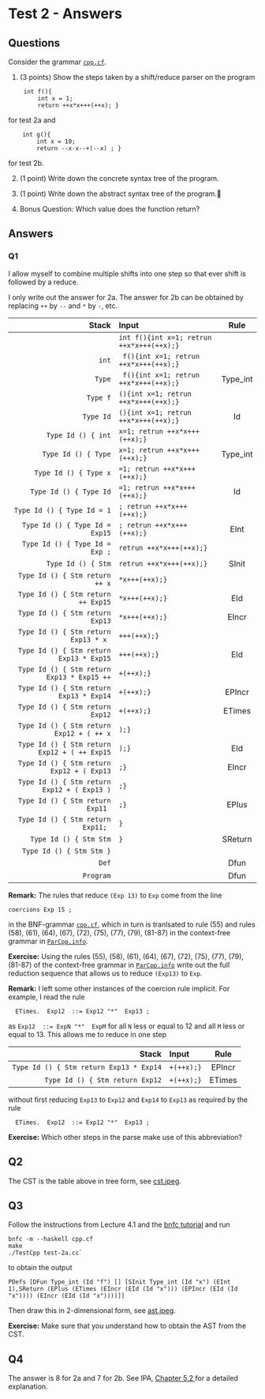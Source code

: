 # Test 2 - Answers

## Questions

Consider the grammar [`cpp.cf`](https://github.com/alexhkurz/compiler-construction-2020/blob/master/Sources/Cpp/cpp.cf).

1. (3 points) Show the steps taken by a shift/reduce parser on the program

        int f(){
            int x = 1; 
            return ++x*x+++(++x); }

for test 2a and

        int g(){
            int x = 10; 
            return --x-x--+(--x) ; }

for test 2b.

2. (1 point) Write down the concrete syntax tree of the program.

3. (1 point) Write down the abstract syntax tree of the program.

4. Bonus Question: Which value does the function return?

## Answers

### Q1

I allow myself to combine multiple shifts into one step so that ever shift is followed by a reduce. 

I only write out the answer for 2a. The answer for 2b can be obtained by replacing `++` by `--` and `*` by `-`, etc. 

|Stack| Input| Rule |
|---:|:---| :--: |
| | `int f(){int x=1; retrun ++x*x+++(++x);}` |
|`int` | ` f(){int x=1; retrun ++x*x+++(++x);}` | 
|`Type` | ` f(){int x=1; retrun ++x*x+++(++x);}` | Type_int
|`Type f` | `(){int x=1; retrun ++x*x+++(++x);}` | 
|`Type Id` | `(){int x=1; retrun ++x*x+++(++x);}` | Id
|`Type Id () { int` | `x=1; retrun ++x*x+++(++x);}` | 
|`Type Id () { Type` | `x=1; retrun ++x*x+++(++x);}` | Type_int
|`Type Id () { Type x` | `=1; retrun ++x*x+++(++x);}` | 
|`Type Id () { Type Id` | `=1; retrun ++x*x+++(++x);}` | Id
|`Type Id () { Type Id = 1` | `; retrun ++x*x+++(++x);}` |
|`Type Id () { Type Id = Exp15` | `; retrun ++x*x+++(++x);}` | EInt
|`Type Id () { Type Id = Exp ;` | `retrun ++x*x+++(++x);}` | 
|`Type Id () { Stm` | `retrun ++x*x+++(++x);}` | SInit
|`Type Id () { Stm return ++ x` | `*x+++(++x);}` | 
|`Type Id () { Stm return ++ Exp15` | `*x+++(++x);}` | EId
|`Type Id () { Stm return Exp13` | `*x+++(++x);}` | EIncr
|`Type Id () { Stm return Exp13 * x ` | `+++(++x);}` | 
|`Type Id () { Stm return Exp13 * Exp15` | `+++(++x);}` | EId
|`Type Id () { Stm return Exp13 * Exp15 ++` | `+(++x);}` | 
|`Type Id () { Stm return Exp13 * Exp14` | `+(++x);}` | EPIncr
|`Type Id () { Stm return Exp12` | `+(++x);}` | ETimes
|`Type Id () { Stm return Exp12 + ( ++ x` | `);}` | 
|`Type Id () { Stm return Exp12 + ( ++ Exp15` | `);}` | EId
|`Type Id () { Stm return Exp12 + ( Exp13` | `;}` | EIncr
|`Type Id () { Stm return Exp12 + ( Exp13 )` | `;}` | 
|`Type Id () { Stm return Exp11 ` | `;}` | EPlus
|`Type Id () { Stm return Exp11; ` | `}` | 
|`Type Id () { Stm Stm` | `}` | SReturn
|`Type Id () { Stm Stm }` | | 
|`Def` | | Dfun
|`Program` | | Dfun

**Remark:** The rules that reduce `(Exp 13)` to `Exp` come from the line

    coercions Exp 15 ;

in the BNF-grammar [`cpp.cf`](https://github.com/alexhkurz/compiler-construction-2020/blob/master/Sources/Cpp/cpp.cf), which in turn is tranlsated to rule (55) and rules (58), (61), (64), (67), (72), (75), (77), (79), (81-87) in the context-free grammar in [`ParCpp.info`](https://github.com/alexhkurz/compiler-construction-2020/blob/master/Sources/Cpp/ParCpp.info).

**Exercise:** Using the rules (55), (58), (61), (64), (67), (72), (75), (77), (79), (81-87) of the context-free grammar in [`ParCpp.info`](https://github.com/alexhkurz/compiler-construction-2020/blob/master/Sources/Cpp/ParCpp.info) write out the full reduction sequence that allows us to reduce `(Exp13)` to `Exp`.

**Remark:** I left some other instances of the coercion rule implicit. For example, I read the rule

      ETimes.  Exp12  ::= Exp12 "*"  Exp13 ;

as `Exp12  ::= ExpN "*"  ExpM` for all `N` less or equal to 12 and all `M` less or equal to 13. This allows me to reduce in one step

|Stack| Input| Rule |
|---:|:---|:--:|
|`Type Id () { Stm return Exp13 * Exp14` | `+(++x);}` |EPIncr
|`Type Id () { Stm return Exp12` | `+(++x);}` | ETimes

without first reducing `Exp13` to `Exp12` and `Exp14` to `Exp13` as required by the rule

      ETimes.  Exp12  ::= Exp12 "*"  Exp13 ;


**Exercise:** Which other steps in the parse make use of this abbreviation?

## Q2

The CST is the table above in tree form, see [cst.jpeg](cst.jpeg).

## Q3

Follow the instructions from Lecture 4.1 and the [bnfc tutorial](../../bnfc-tutorial-short.md) and run

    bnfc -m --haskell cpp.cf
    make
    ./TestCpp test-2a.cc`

to obtain the output

    PDefs [DFun Type_int (Id "f") [] [SInit Type_int (Id "x") (EInt 1),SReturn (EPlus (ETimes (EIncr (EId (Id "x"))) (EPIncr (EId (Id "x")))) (EIncr (EId (Id "x"))))]]

Then draw this in 2-dimensional form, see [ast.jpeg](ast.jpeg).

**Exercise:** Make sure that you understand how to obtain the AST from the CST.

## Q4

The answer is 8 for 2a and 7 for 2b. See IPA, [Chapter 5.2 ](http://www.cse.chalmers.se/edu/year/2012/course/DAT150/lectures/plt-book.pdf) for a detailed explanation.

